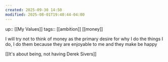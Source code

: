 ```yaml
---
created: 2025-09-30 14:50
modified: 2025-08-01T19:40:44-04:00
---
```

up:: [[My Values]]
tags:: [[ambition]] [[money]]

<!--
Define the behaviors that align with this value. These actions will guide you back, when you fall off track. Be sure to include the “why” behind each. -->
I will try not to think of money as the primary desire for why I do the things I do,
I do them because they are enjoyable to me and they make be happy



[[It's about being, not having  Derek Sivers]]